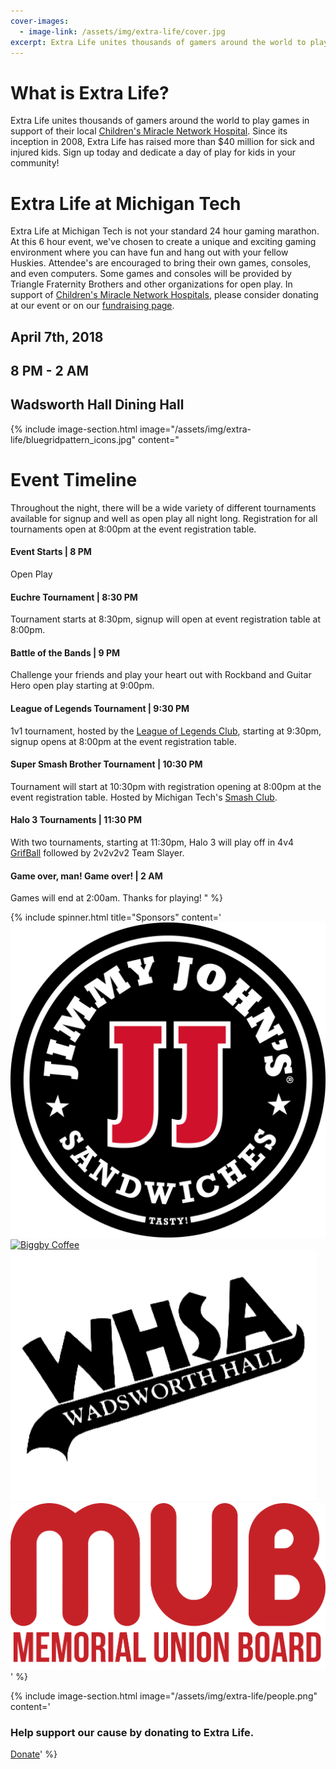 ```yaml
---
cover-images:
  - image-link: /assets/img/extra-life/cover.jpg
excerpt: Extra Life unites thousands of gamers around the world to play games in support of their local Children's Miracle Network Hospital.
---
```

# What is Extra Life?

Extra Life unites thousands of gamers around the world to play games in support of their local [Children's Miracle Network Hospital](https://childrensmiraclenetworkhospitals.org/). Since its inception in 2008, Extra Life has raised more than $40 million for sick and injured kids. Sign up today and dedicate a day of play for kids in your community!

# Extra Life at Michigan Tech

Extra Life at Michigan Tech is not your standard 24 hour gaming marathon. At this 6 hour event, we've chosen to create a unique and exciting gaming environment where you can have fun and hang out with your fellow Huskies. Attendee's are encouraged to bring their own games, consoles, and even computers. Some games and consoles will be provided by Triangle Fraternity Brothers and other organizations for open play. In support of [Children's Miracle Network Hospitals](https://childrensmiraclenetworkhospitals.org/), please consider donating at our event or on our [fundraising page](https://www.extra-life.org/participant/MTU_Extra_Life).

## April 7th, 2018
## 8 PM - 2 AM
## Wadsworth Hall Dining Hall

{% include image-section.html image="/assets/img/extra-life/bluegridpattern_icons.jpg" content="
# Event Timeline

Throughout the night, there will be a wide variety of different tournaments available for signup and well as open play all night long. Registration for all tournaments open at 8:00pm at the event registration table.

#### Event Starts | 8 PM
Open Play

#### Euchre Tournament | 8:30 PM
Tournament starts at 8:30pm, signup will open at event registration table at 8:00pm.

#### Battle of the Bands | 9 PM
Challenge your friends and play your heart out with Rockband and Guitar Hero open play starting at 9:00pm.

#### League of Legends Tournament | 9:30 PM
1v1 tournament, hosted by the [League of Legends Club](https://www.involvement.mtu.edu/organization/lol), starting at 9:30pm, signup opens at 8:00pm at the event registration table.

#### Super Smash Brother Tournament | 10:30 PM
Tournament will start at 10:30pm with registration opening at 8:00pm at the event registration table. Hosted by Michigan Tech's [Smash Club](https://www.involvement.mtu.edu/organization/smashclub).

#### Halo 3 Tournaments | 11:30 PM
With two tournaments, starting at 11:30pm, Halo 3 will play off in 4v4 [GrifBall](https://www.youtube.com/watch?v=rmOzAE-CbLY) followed by 2v2v2v2 Team Slayer.

#### Game over, man! Game over! | 2 AM
Games will end at 2:00am. Thanks for playing!
" %}

{% include spinner.html title="Sponsors" content='
[![Jimmy Johns](/assets/img/extra-life/sponsors/Jimmy-Johns.jpg)](https://www.jimmyjohns.com/)
[![Biggby Coffee](https://www.biggby.com/wp-content/uploads/2016/11/BIGGBY-logo-horizontal.png)](https://www.biggby.com/)
![WHSA](/assets/img/extra-life/sponsors/whsa.png)
![MUB Board](/assets/img/extra-life/sponsors/MUB_Logo_Red.png)
' %}

{% include image-section.html image="/assets/img/extra-life/people.png" content='
### Help support our cause by donating to Extra Life.

<a class="btn btn-primary" href="https://www.extra-life.org/index.cfm?fuseaction=donorDrive.team&teamID=39508" role="button">Donate</a>' %}
